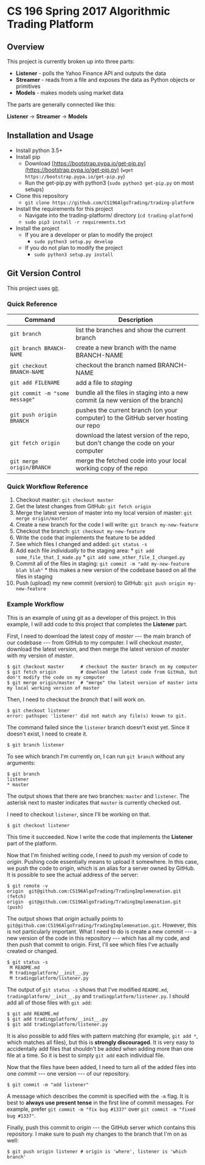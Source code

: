 # CS 196 Spring 2017 Algorithmic Trading Platform

## Overview

This project is currently broken up into three parts:

  * **Listener** - polls the Yahoo Finance API and outputs the data
  * **Streamer** - reads from a file and exposes the data as Python objects or primitives
  * **Models** - makes models using market data

The parts are generally connected like this:

**Listener** -> **Streamer** -> **Models**

## Installation and Usage

  * Install python 3.5+
  * Install pip
    * Download [https://bootstrap.pypa.io/get-pip.py](https://bootstrap.pypa.io/get-pip.py) (`wget https://bootstrap.pypa.io/get-pip.py`)
    * Run the get-pip.py with python3 (`sudo python3 get-pip.py` on most setups)
  * Clone this repository
    * `git clone https://github.com/CS196AlgoTrading/trading-platform`
  * Install the requirements for this project
    * Navigate into the trading-platform/ directory (`cd trading-platform`)
    * `sudo pip3 install -r requirements.txt`
  * Install the project
    * If you are a developer or plan to modify the project
      * `sudo python3 setup.py develop`
    * If you do not plan to modify the project
      * `sudo python3 setup.py install`

## Git Version Control

This project uses [git](https://github.com/git/git).

### Quick Reference

| Command                        | Description                                                                         |
| ------------------------------ | -----------------------------------------                                           |
| `git branch`                   | list the branches and show the current branch                                       |
| `git branch BRANCH-NAME`       | create a new branch with the name BRANCH-NAME                                       |
| `git checkout BRANCH-NAME`     | checkout the branch named BRANCH-NAME                                               |
| `git add FILENAME`             | add a file to *staging*                                                             |
| `git commit -m "some message"` | bundle all the files in staging into a new commit (a new version of the branch)     |
| `git push origin BRANCH`       | pushes the current branch (on your computer) to the GitHub server hosting our repo  |
| `git fetch origin`                    | download the latest version of the repo, but don't change the code on your computer |
| `git merge origin/BRANCH`      | merge the fetched code into your local working copy of the repo                     |


### Quick Workflow Reference

  1. Checkout master: `git checkout master`
  2. Get the latest changes from GitHub: `git fetch origin`
  3. Merge the latest version of master into my local version of master: `git merge origin/master`
  4. Create a new branch for the code I will write: `git branch my-new-feature`
  5. Checkout the branch: `git checkout my-new-feature`
  6. Write the code that implements the feature to be added
  7. See which files I changed and added: `git status -s`
  7. Add each file *individually* to the staging area:
    * `git add some_file_that_I_made.py`
    * `git add some_other_file_I_changed.py`
  8. Commit all of the files in staging: `git commit -m "add my-new-feature blah blah"`
    * this makes a new version of the codebase based on all the files in staging
  9. Push (upload) my new commit (version) to GitHub: `git push origin my-new-feature`


### Example Workflow

This is an example of using git as a developer of this project. In this example, I will add code to this project that completes the **Listener** part.

First, I need to download the latest copy of *master* --- the main branch of our codebase --- from GitHub to my computer. I will checkout *master*, download the latest version, and then merge the latest version of *master* with my version of *master*.

```
$ git checkout master      # checkout the master branch on my computer
$ git fetch origin         # download the latest code from GitHub, but don't modify the code on my computer
$ git merge origin/master  # "merge" the latest version of master into my local working version of master
```

Then, I need to checkout the *branch* that I will work on.

```
$ git checkout listener
error: pathspec 'listener' did not match any file(s) known to git.
```

The command failed since the `listener` branch doesn't exist yet. Since it doesn't exist, I need to create it.

```
$ git branch listener
```

To see which branch I'm currently on, I can run `git branch` without any arguments:

```
$ git branch
listener
* master
```

The output shows that there are two branches: `master` and `listener`. The asterisk next to master indicates that `master` is currently checked out.

I need to checkout `listener`, since I'll be working on that.

```
$ git checkout listener
```

This time it succeeded. Now I write the code that implements the **Listener** part of the platform.

Now that I'm finished writing code, I need to *push* my version of code to *origin*. Pushing code essentially means to upload it somewhere. In this case, we push the code to *origin*, which is an alias for a server owned by GitHub. It is possible to see the actual address of the server:

```
$ git remote -v
origin	git@github.com:CS196AlgoTrading/TradingImplemenation.git (fetch)
origin	git@github.com:CS196AlgoTrading/TradingImplemenation.git (push)
```

The output shows that *origin* actually points to `git@github.com:CS196AlgoTrading/TradingImplemenation.git`. However, this is not particularly important. What I need to do is create a new commit --- a new version of the code in this repository --- which has all my code, and then push that commit to origin. First, I'll see which files I've actually created or changed.

```
$ git status -s
 M README.md
 M tradingplatform/__init__.py
 M tradingplatform/listener.py
```

The output of `git status -s` shows that I've modified `README.md`, `tradingplatform/__init__.py` and `tradingplatform/listener.py`. I should add all of those files with `git add`:

```
$ git add README.md
$ git add tradingplatform/__init__.py
$ git add tradingplatform/listener.py
```

It is also possible to add files with pattern matching (for example, `git add *`, which matches all files), but this is **strongly discouraged**. It is very easy to accidentally add files that shouldn't be added when adding more than one file at a time. So it is best to simply `git add` each individual file.

Now that the files have been added, I need to turn all of the added files into one *commit* --- one version --- of our repository.

```
$ git commit -m "add listener"
```

A message which describes the commit is specified with the `-m` flag. It is best to **always use present tense** in the first line of commit messages. For example, prefer `git commit -m "fix bug #1337"` over `git commit -m "fixed bug #1337"`.

Finally, push this commit to *origin* --- the GitHub server which contains this repository. I make sure to push my changes to the branch that I'm on as well:

```
$ git push origin listener # origin is 'where', listener is 'which branch'
```

